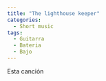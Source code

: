 ```yaml
---
title: "The lighthouse keeper"
categories:
  - Short music
tags:
  - Guitarra
  - Bateria
  - Bajo
---
```


Esta canción
